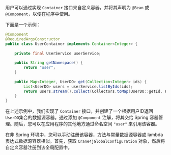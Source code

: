 用户可以通过实现 `Container` 接口来自定义容器，并将其声明为 `@Bean` 或 `@Component`，以便在程序中使用。

下面是一个示例：

```java
@Component
@RequiredArgsConstructor
public class UserContainer implements Container<Integer> {
    
    private final UserService userService;
    
    public String getNamespace() {
        return "user";
    }
    
    public Map<Integer, UserDO> get(Collection<Integer> ids) {
        List<UserDO> users = userService.listByIds(ids);
        return users.stream().collect(Collectors.toMap(UserDO::getId, Function.identity()));
    }
}
```

在上述示例中，我们实现了 `Container` 接口，并创建了一个根据用户ID返回`UserDO`集合的数据源容器。通过添加 `@Component` 注解，将其交给 Spring 容器管理。随后，您可以在应用程序的其他地方通过命名空间 `"user"` 来引用该容器。

在非 Spring 环境中，您可以手动注册该容器，方法与常量数据源容器或 lambda 表达式数据源容器相似。首先，获取 `Crane4jGlobalConfiguration` 对象，然后将自定义容器注册到该全局配置中。
